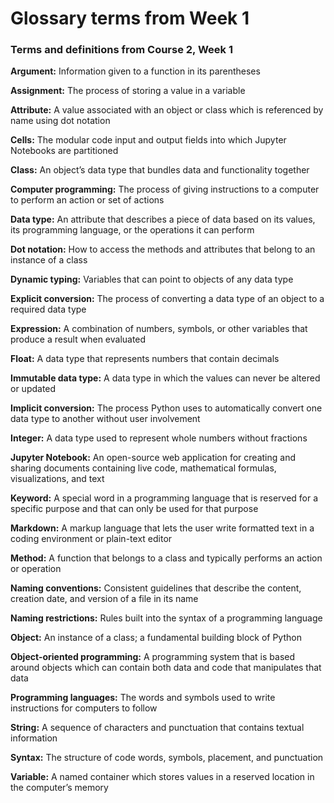 # Glossary terms from Week 1

### Terms and definitions from Course 2, Week 1

**Argument:** Information given to a function in its parentheses

**Assignment:** The process of storing a value in a variable

**Attribute:** A value associated with an object or class which is referenced by name using dot notation

**Cells:** The modular code input and output fields into which Jupyter Notebooks are partitioned

**Class:** An object’s data type that bundles data and functionality together

**Computer programming:** The process of giving instructions to a computer to perform an action or set of actions

**Data type:** An attribute that describes a piece of data based on its values, its programming language, or the operations it can perform

**Dot notation:** How to access the methods and attributes that belong to an instance of a class

**Dynamic typing:** Variables that can point to objects of any data type

**Explicit conversion:** The process of converting a data type of an object to a required data type

**Expression:** A combination of numbers, symbols, or other variables that produce a result when evaluated

**Float:** A data type that represents numbers that contain decimals

**Immutable data type:** A data type in which the values can never be altered or updated

**Implicit conversion:** The process Python uses to automatically convert one data type to another without user involvement

**Integer:** A data type used to represent whole numbers without fractions

**Jupyter Notebook:** An open-source web application for creating and sharing documents containing live code, mathematical formulas, visualizations, and text

**Keyword:** A special word in a programming language that is reserved for a specific purpose and that can only be used for that purpose

**Markdown:** A markup language that lets the user write formatted text in a coding environment or plain-text editor 

**Method:** A function that belongs to a class and typically performs an action or operation

**Naming conventions:** Consistent guidelines that describe the content, creation date, and version of a file in its name

**Naming restrictions:** Rules built into the syntax of a programming language 

**Object:** An instance of a class; a fundamental building block of Python

**Object-oriented programming:** A programming system that is based around objects which can contain both data and code that manipulates that data

**Programming languages:** The words and symbols used to write instructions for computers to follow

**String:** A sequence of characters and punctuation that contains textual information

**Syntax:** The structure of code words, symbols, placement, and punctuation

**Variable:** A named container which stores values in a reserved location in the computer’s memory
